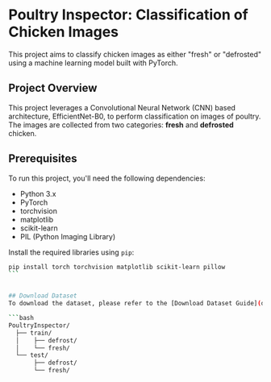 # Poultry Inspector: Classification of Chicken Images

This project aims to classify chicken images as either "fresh" or "defrosted" using a machine learning model built with PyTorch.

## Project Overview

This project leverages a Convolutional Neural Network (CNN) based architecture, EfficientNet-B0, to perform classification on images of poultry. The images are collected from two categories: **fresh** and **defrosted** chicken.

## Prerequisites

To run this project, you'll need the following dependencies:

- Python 3.x
- PyTorch
- torchvision
- matplotlib
- scikit-learn
- PIL (Python Imaging Library)

Install the required libraries using `pip`:
```bash
pip install torch torchvision matplotlib scikit-learn pillow
‍‍‍‍‍```


## Download Dataset
To download the dataset, please refer to the [Download Dataset Guide](dataset/Download.md).

```bash
PoultryInspector/
  ├── train/
  │    ├── defrost/
  │    └── fresh/
  └── test/
       ├── defrost/
       └── fresh/
```

